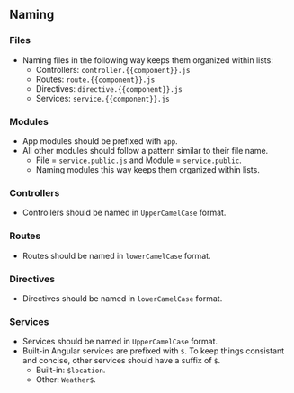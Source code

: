 ## Naming

### Files
- Naming files in the following way keeps them organized within lists:
	- Controllers: `controller.{{component}}.js`
	- Routes: `route.{{component}}.js`
	- Directives: `directive.{{component}}.js`
	- Services: `service.{{component}}.js`

### Modules
- App modules should be prefixed with `app`.
- All other modules should follow a pattern similar to their file name.
	- File = `service.public.js` and Module = `service.public`.
	- Naming modules this way keeps them organized within lists.

### Controllers
- Controllers should be named in `UpperCamelCase` format.

### Routes
- Routes should be named in `lowerCamelCase` format.

### Directives
- Directives should be named in `lowerCamelCase` format.

### Services
- Services should be named in `UpperCamelCase` format.
- Built-in Angular services are prefixed with `$`. To keep things consistant and concise, other services should have a suffix of `$`.
	- Built-in: `$location`.
	- Other: `Weather$`.
